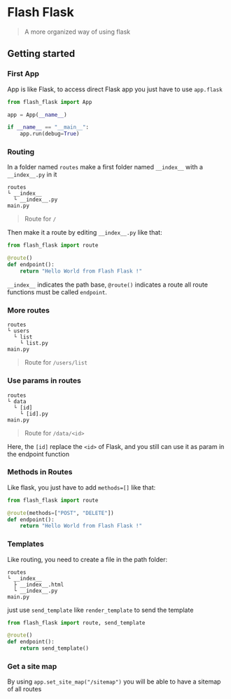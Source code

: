 # Flash Flask
> A more organized way of using flask

## Getting started

### First App
App is like Flask, to access direct Flask app you just have to use `app.flask`
```python
from flash_flask import App

app = App(__name__)

if __name__ == "__main__":
    app.run(debug=True)
```

### Routing
In a folder named `routes` make a first folder named `__index__` with a `__index__.py` in it
```
routes
└ __index__
  └ __index__.py
main.py
```
> Route for `/`
> 
Then make it a route by editing `__index__.py` like that:
```python
from flash_flask import route

@route()
def endpoint():
	return "Hello World from Flash Flask !"
```
`__index__` indicates the path base,
`@route()` indicates a route
all route functions must be called `endpoint`.

### More routes
```
routes
└ users
  └ list
    └ list.py
main.py
```
> Route for `/users/list`

### Use params in routes

```
routes
└ data
  └ [id]
    └ [id].py
main.py
```

> Route for `/data/<id>`

Here, the `[id]` replace the `<id>` of Flask, and you still can use it as param in the endpoint function

### Methods in Routes
Like flask, you just have to add `methods=[]` like that:
```python
from flash_flask import route

@route(methods=["POST", "DELETE"])
def endpoint():
	return "Hello World from Flash Flask !"
```
### Templates
Like routing, you need to create a file in the path folder:
```
routes
└ __index__
  ├ __index__.html
  └ __index__.py
main.py
```
just use `send_template` like `render_template` to send the template
```python
from flash_flask import route, send_template

@route()
def endpoint():
	return send_template()
```

### Get a site map

By using `app.set_site_map("/sitemap")` you will be able to have a sitemap of all routes
